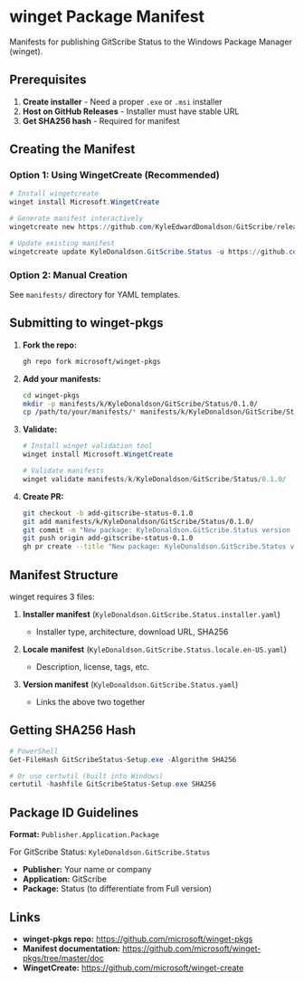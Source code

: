 # winget Package Manifest

Manifests for publishing GitScribe Status to the Windows Package Manager (winget).

## Prerequisites

1. **Create installer** - Need a proper `.exe` or `.msi` installer
2. **Host on GitHub Releases** - Installer must have stable URL
3. **Get SHA256 hash** - Required for manifest

## Creating the Manifest

### Option 1: Using WingetCreate (Recommended)

```powershell
# Install wingetcreate
winget install Microsoft.WingetCreate

# Generate manifest interactively
wingetcreate new https://github.com/KyleEdwardDonaldson/GitScribe/releases/download/status-v0.1.0/GitScribeStatus-Setup.exe

# Update existing manifest
wingetcreate update KyleDonaldson.GitScribe.Status -u https://github.com/KyleEdwardDonaldson/GitScribe/releases/download/status-v0.1.0/GitScribeStatus-Setup.exe -v 0.1.0
```

### Option 2: Manual Creation

See `manifests/` directory for YAML templates.

## Submitting to winget-pkgs

1. **Fork the repo:**
   ```bash
   gh repo fork microsoft/winget-pkgs
   ```

2. **Add your manifests:**
   ```bash
   cd winget-pkgs
   mkdir -p manifests/k/KyleDonaldson/GitScribe/Status/0.1.0/
   cp /path/to/your/manifests/* manifests/k/KyleDonaldson/GitScribe/Status/0.1.0/
   ```

3. **Validate:**
   ```powershell
   # Install winget validation tool
   winget install Microsoft.WingetCreate

   # Validate manifests
   winget validate manifests/k/KyleDonaldson/GitScribe/Status/0.1.0/
   ```

4. **Create PR:**
   ```bash
   git checkout -b add-gitscribe-status-0.1.0
   git add manifests/k/KyleDonaldson/GitScribe/Status/0.1.0/
   git commit -m "New package: KyleDonaldson.GitScribe.Status version 0.1.0"
   git push origin add-gitscribe-status-0.1.0
   gh pr create --title "New package: KyleDonaldson.GitScribe.Status version 0.1.0"
   ```

## Manifest Structure

winget requires 3 files:

1. **Installer manifest** (`KyleDonaldson.GitScribe.Status.installer.yaml`)
   - Installer type, architecture, download URL, SHA256

2. **Locale manifest** (`KyleDonaldson.GitScribe.Status.locale.en-US.yaml`)
   - Description, license, tags, etc.

3. **Version manifest** (`KyleDonaldson.GitScribe.Status.yaml`)
   - Links the above two together

## Getting SHA256 Hash

```powershell
# PowerShell
Get-FileHash GitScribeStatus-Setup.exe -Algorithm SHA256

# Or use certutil (built into Windows)
certutil -hashfile GitScribeStatus-Setup.exe SHA256
```

## Package ID Guidelines

**Format:** `Publisher.Application.Package`

For GitScribe Status: `KyleDonaldson.GitScribe.Status`

- **Publisher:** Your name or company
- **Application:** GitScribe
- **Package:** Status (to differentiate from Full version)

## Links

- **winget-pkgs repo:** https://github.com/microsoft/winget-pkgs
- **Manifest documentation:** https://github.com/microsoft/winget-pkgs/tree/master/doc
- **WingetCreate:** https://github.com/microsoft/winget-create
